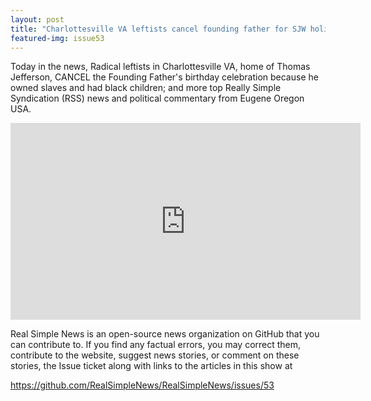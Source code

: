 ```yaml
---
layout: post
title: "Charlottesville VA leftists cancel founding father for SJW holiday: is the 4th of July next"
featured-img: issue53
---
```


Today in the news, Radical leftists in Charlottesville VA, home of Thomas Jefferson, CANCEL the Founding Father's birthday celebration because he owned slaves and had black children; and more top Really Simple Syndication (RSS) news and political commentary from Eugene Oregon USA.

<iframe width="560" height="315" src="https://www.youtube.com/embed/7Y0gckxXq_s" frameborder="0" allow="accelerometer; autoplay; encrypted-media; gyroscope; picture-in-picture" allowfullscreen></iframe>

Real Simple News is an open-source news organization on GitHub that you can contribute to. If you find any factual errors, you may correct them, contribute to the website, suggest news stories, or comment on these stories, the Issue ticket along with links to the articles in this show at 

<https://github.com/RealSimpleNews/RealSimpleNews/issues/53>
